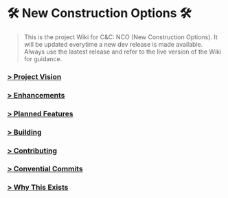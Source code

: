 # 🛠 New Construction Options 🛠

> This is the project Wiki for C&C: NCO (New Construction Options). It will be updated everytime a new dev release is made available. Always use the lastest release and refer to the live version of the Wiki for guidance.

### [> Project Vision](project-vision)
### [> Enhancements](enhancements)
### [> Planned Features](planned-features)
### [> Building](building)
### [> Contributing](contributing)
### [> Convential Commits](convential-commits)
### [> Why This Exists](why)
